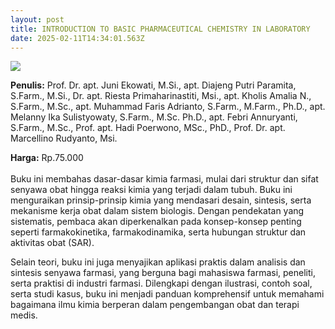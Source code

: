 ```yaml
---
layout: post
title: INTRODUCTION TO BASIC PHARMACEUTICAL CHEMISTRY IN LABORATORY
date: 2025-02-11T14:34:01.563Z
---
```

![](/images/uploads/screenshot-2025-02-14-131823.jpg)

**P﻿enulis:** Prof. Dr. apt. Juni Ekowati, M.Si.,
apt. Diajeng Putri Paramita, S.Farm., M.Si.,
Dr. apt. Riesta Primaharinastiti, Msi.,
apt. Kholis Amalia N., S.Farm., M.Sc.,
apt. Muhammad Faris Adrianto, S.Farm., M.Farm., Ph.D.,
apt. Melanny Ika Sulistyowaty, S.Farm., M.Sc. Ph.D.,
apt. Febri Annuryanti, S.Farm., M.Sc.,
Prof. apt. Hadi Poerwono, MSc., PhD.,
Prof. Dr. apt. Marcellino Rudyanto, Msi.

**Harga:** Rp.75.000\
\
Buku ini membahas dasar-dasar kimia farmasi, mulai dari struktur dan sifat senyawa obat hingga reaksi kimia yang terjadi dalam tubuh. Buku ini menguraikan prinsip-prinsip kimia yang mendasari desain, sintesis, serta mekanisme kerja obat dalam sistem biologis. Dengan pendekatan yang sistematis, pembaca akan diperkenalkan pada konsep-konsep penting seperti farmakokinetika, farmakodinamika, serta hubungan struktur dan aktivitas obat (SAR).

Selain teori, buku ini juga menyajikan aplikasi praktis dalam analisis dan sintesis senyawa farmasi, yang berguna bagi mahasiswa farmasi, peneliti, serta praktisi di industri farmasi. Dilengkapi dengan ilustrasi, contoh soal, serta studi kasus, buku ini menjadi panduan komprehensif untuk memahami bagaimana ilmu kimia berperan dalam pengembangan obat dan terapi medis.